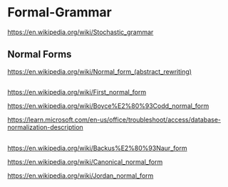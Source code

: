 # Formal-Grammar

https://en.wikipedia.org/wiki/Stochastic_grammar

## Normal Forms

https://en.wikipedia.org/wiki/Normal_form_(abstract_rewriting)

##

https://en.wikipedia.org/wiki/First_normal_form

https://en.wikipedia.org/wiki/Boyce%E2%80%93Codd_normal_form

https://learn.microsoft.com/en-us/office/troubleshoot/access/database-normalization-description

##

https://en.wikipedia.org/wiki/Backus%E2%80%93Naur_form

https://en.wikipedia.org/wiki/Canonical_normal_form

https://en.wikipedia.org/wiki/Jordan_normal_form
